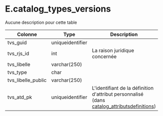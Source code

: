 # E.catalog_types_versions

Aucune description pour cette table

Colonne|Type|Description
---|---|---
tvs_guid|uniqueidentifier|
tvs_rjs_id|int|La raison juridique concernée 
tvs_libelle|varchar(250)|
tvs_type|char|
tvs_libelle_public|varchar(250)|
tvs_atd_pk|uniqueidentifier|L'identifiant de la définition d'attribut personnalisé (dans [catalog_attributsdefinitions](generated_catalog_attributsdefinitions.md)) 

